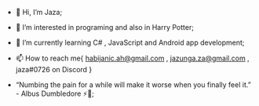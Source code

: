 - 👋 Hi, I’m Jaza;
- 👀 I’m interested in programing and also in Harry Potter;
- 🌱 I’m currently learning C# , JavaScript and Android app development;
- 📫 How to reach me{ 
    habijanic.ah@gmail.com , 
    jazunga.za@gmail.com , 
    jaza#0726 on Discord
    }
    
 - “Numbing the pain for a while will make it worse when you finally feel it.”  - Albus Dumbledore ⚡🧙;
  
<!---
JazungaZa/JazungaZa is a ✨ special ✨ repository because its `README.md` (this file) appears on your GitHub profile.
You can click the Preview link to take a look at your changes.
--->
